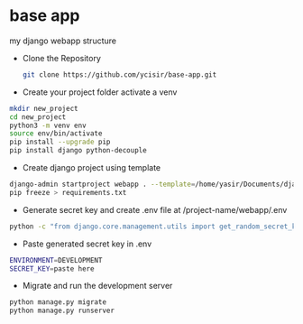 # base app
my django webapp structure

- Clone the Repository
  ```bash
  git clone https://github.com/ycisir/base-app.git
  ```

- Create your project folder activate a venv
```bash
mkdir new_project
cd new_project
python3 -m venv env
source env/bin/activate
pip install --upgrade pip
pip install django python-decouple
```

- Create django project using template
```bash
django-admin startproject webapp . --template=/home/yasir/Documents/django/base-app
pip freeze > requirements.txt
```

- Generate secret key and create .env file at /project-name/webapp/.env

```bash
python -c "from django.core.management.utils import get_random_secret_key; print(get_random_secret_key())"
```

- Paste generated secret key in .env
```bash
ENVIRONMENT=DEVELOPMENT
SECRET_KEY=paste here
```

- Migrate and run the development server
```bash
python manage.py migrate
python manage.py runserver
```
